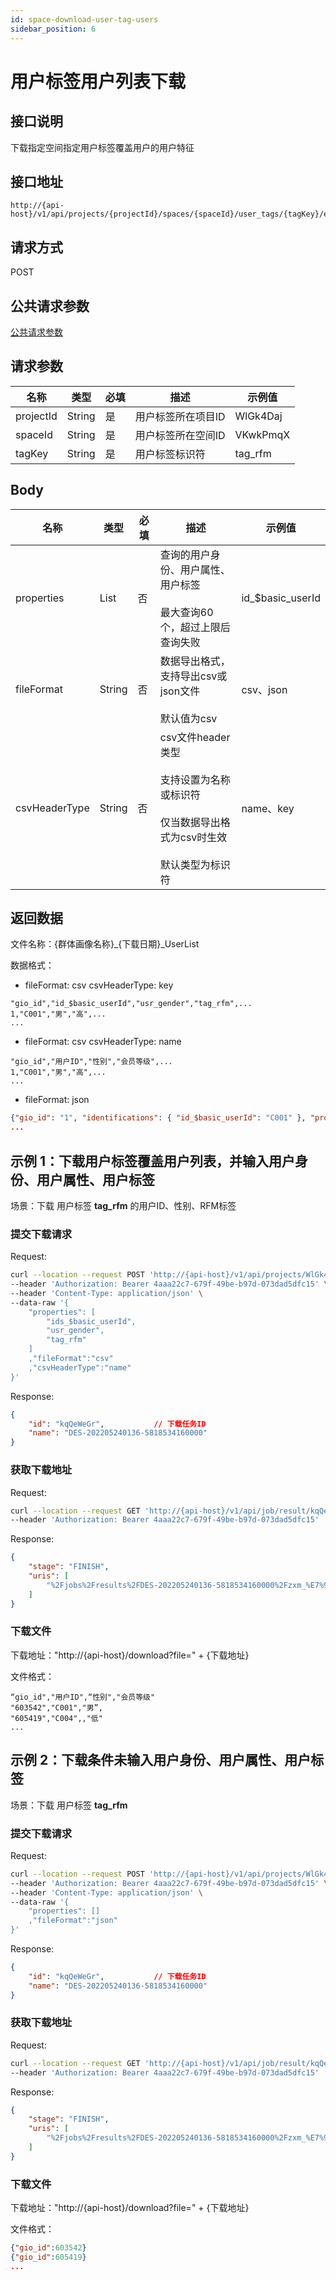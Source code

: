 ```yaml
---
id: space-download-user-tag-users
sidebar_position: 6
---
```


# 用户标签用户列表下载

## 接口说明

下载指定空间指定用户标签覆盖用户的用户特征

## 接口地址

```
http://{api-host}/v1/api/projects/{projectId}/spaces/{spaceId}/user_tags/{tagKey}/export_jobs
```

## 请求方式

POST

## 公共请求参数

[公共请求参数](../../open-api#公共请求参数)

## 请求参数

| 名称      | 类型   | 必填 | 描述                 | 示例值        |
| --------- | ------ | ---- | -------------------- | ------------- |
| projectId  | String | 是   | 用户标签所在项目ID | WlGk4Daj |
| spaceId  | String | 是   | 用户标签所在空间ID | VKwkPmqX 
| tagKey | String | 是   | 用户标签标识符 | tag_rfm |

## Body

| 名称      | 类型   | 必填 | 描述                 | 示例值        |
| --------- | ------ | ---- | -------------------- | ------------- |
| properties | List | 否 | 查询的用户身份、用户属性、用户标签<br></br>最大查询60个，超过上限后查询失败 | id_$basic_userId |
| fileFormat | String | 否 | 数据导出格式，支持导出csv或json文件<br></br>默认值为csv | csv、json |
| csvHeaderType | String | 否 | csv文件header类型<br></br>支持设置为名称或标识符<br></br>仅当数据导出格式为csv时生效<br></br>默认类型为标识符 | name、key |

## 返回数据

文件名称：{群体画像名称}_{下载日期}_UserList

数据格式：

- fileFormat: csv  csvHeaderType: key

```csv
"gio_id","id_$basic_userId","usr_gender","tag_rfm",...
1,"C001","男","高",...
...
```

- fileFormat: csv  csvHeaderType: name

```csv
"gio_id","用户ID","性别","会员等级",...
1,"C001","男","高",...
...
```

- fileFormat: json

```json
{"gio_id": "1", "identifications": { "id_$basic_userId": "C001" }, "properties": { "usr_gender":"男", "tag_rfm": "高",... } }
...
```

## 示例 1：下载用户标签覆盖用户列表，并输入用户身份、用户属性、用户标签

场景：下载 用户标签 **tag_rfm** 的用户ID、性别、RFM标签

### 提交下载请求

Request:

```bash
curl --location --request POST 'http://{api-host}/v1/api/projects/WlGk4Daj/spaces/VKwkPmqX/user_tags/tag_rfm/export_jobs' \
--header 'Authorization: Bearer 4aaa22c7-679f-49be-b97d-073dad5dfc15' \
--header 'Content-Type: application/json' \
--data-raw '{
    "properties": [
        "ids_$basic_userId",
        "usr_gender",
        "tag_rfm"
    ]
    ,"fileFormat":"csv"
    ,"csvHeaderType":"name"
}'
```

Response:


```json
{
    "id": "kqQeWeGr",           // 下载任务ID
    "name": "DES-202205240136-5818534160000"
}
```

### 获取下载地址

Request:

```bash
curl --location --request GET 'http://{api-host}/v1/api/job/result/kqQeWeGr' \
--header 'Authorization: Bearer 4aaa22c7-679f-49be-b97d-073dad5dfc15'
```

Response:

```json
{
    "stage": "FINISH",
    "uris": [
        "%2Fjobs%2Fresults%2FDES-202205240136-5818534160000%2Fzxm_%E7%94%A8%E6%88%B7_%E5%AD%97%E7%AC%A6%E4%B8%B2_%E5%8A%A0%E5%AF%86_2022-04-26_UserList.csv"   // 下载地址
    ]
}
```

### 下载文件

下载地址："http://{api-host}/download?file=" + {下载地址}

文件格式：

```csv
“gio_id","用户ID",“性别","会员等级"
"603542","C001","男”,
"605419","C004",,"低"
...
```

## 示例 2：下载条件未输入用户身份、用户属性、用户标签

场景：下载 用户标签 **tag_rfm**

### 提交下载请求

Request:

```bash
curl --location --request POST 'http://{api-host}/v1/api/projects/WlGk4Daj/spaces/VKwkPmqX/user_tags/tag_rfm/export_jobs' \
--header 'Authorization: Bearer 4aaa22c7-679f-49be-b97d-073dad5dfc15' \
--header 'Content-Type: application/json' \
--data-raw '{
    "properties": []
    ,"fileFormat":"json"
}'
```

Response:


```json
{
    "id": "kqQeWeGr",           // 下载任务ID
    "name": "DES-202205240136-5818534160000"
}
```

### 获取下载地址

Request:

```bash
curl --location --request GET 'http://{api-host}/v1/api/job/result/kqQeWeGr' \
--header 'Authorization: Bearer 4aaa22c7-679f-49be-b97d-073dad5dfc15'
```

Response:

```json
{
    "stage": "FINISH",
    "uris": [
        "%2Fjobs%2Fresults%2FDES-202205240136-5818534160000%2Fzxm_%E7%94%A8%E6%88%B7_%E5%AD%97%E7%AC%A6%E4%B8%B2_%E5%8A%A0%E5%AF%86_2022-04-26_UserList.json"   // 下载地址
    ]
}
```

### 下载文件

下载地址："http://{api-host}/download?file=" + {下载地址}

文件格式：

```json
{"gio_id":603542}
{"gio_id":605419}
...
```